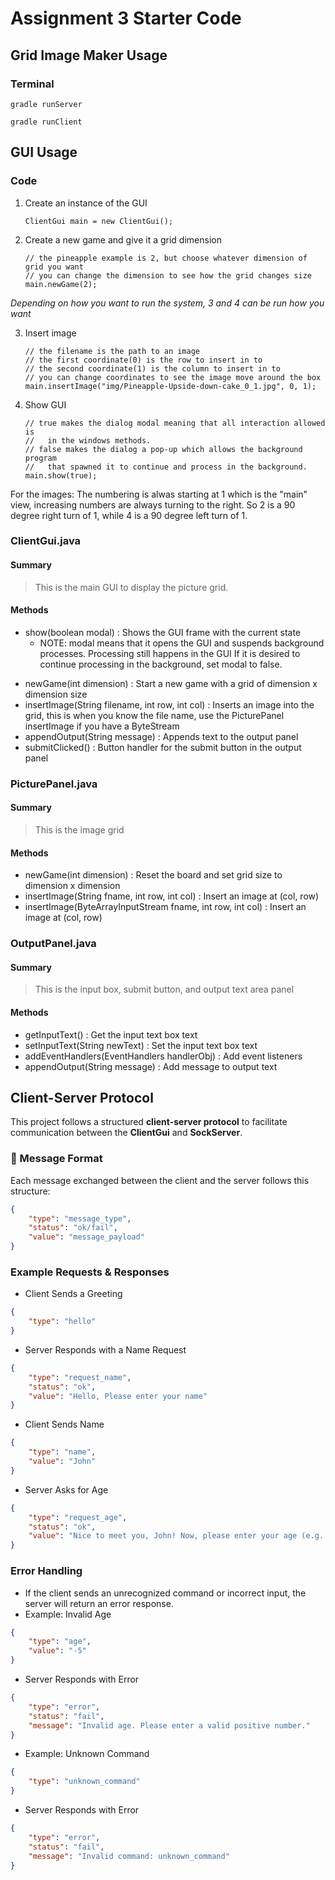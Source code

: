 # Assignment 3 Starter Code

## Grid Image Maker Usage

### Terminal

```
gradle runServer
```

```
gradle runClient
```

## GUI Usage

### Code

1. Create an instance of the GUI

   ```
   ClientGui main = new ClientGui();
   ```

2. Create a new game and give it a grid dimension

   ```
   // the pineapple example is 2, but choose whatever dimension of grid you want
   // you can change the dimension to see how the grid changes size
   main.newGame(2); 
   ```

*Depending on how you want to run the system, 3 and 4 can be run how you want*

3. Insert image

   ```
   // the filename is the path to an image
   // the first coordinate(0) is the row to insert in to
   // the second coordinate(1) is the column to insert in to
   // you can change coordinates to see the image move around the box
   main.insertImage("img/Pineapple-Upside-down-cake_0_1.jpg", 0, 1);
   ```

4. Show GUI

   ```
   // true makes the dialog modal meaning that all interaction allowed is 
   //   in the windows methods.
   // false makes the dialog a pop-up which allows the background program 
   //   that spawned it to continue and process in the background.
   main.show(true);
   ```

For the images: The numbering is alwas starting at 1 which is the "main" view, increasing numbers are always turning to the right. So 2 is a 90 degree right turn of 1, while 4 is a 90 degree left turn of 1. 

### ClientGui.java
#### Summary

> This is the main GUI to display the picture grid. 

#### Methods
  - show(boolean modal) :  Shows the GUI frame with the current state
     * NOTE: modal means that it opens the GUI and suspends background processes. Processing still happens in the GUI If it is desired to continue processing in the background, set modal to false.
   * newGame(int dimension) :  Start a new game with a grid of dimension x dimension size
   * insertImage(String filename, int row, int col) :  Inserts an image into the grid, this is when you know the file name, use the PicturePanel insertImage if you have a ByteStream
   * appendOutput(String message) :  Appends text to the output panel
   * submitClicked() :  Button handler for the submit button in the output panel

### PicturePanel.java

#### Summary

> This is the image grid

#### Methods

- newGame(int dimension) :  Reset the board and set grid size to dimension x dimension
- insertImage(String fname, int row, int col) :  Insert an image at (col, row)
- insertImage(ByteArrayInputStream fname, int row, int col) :  Insert an image at (col, row)

### OutputPanel.java

#### Summary

> This is the input box, submit button, and output text area panel

#### Methods

- getInputText() :  Get the input text box text
- setInputText(String newText) :  Set the input text box text
- addEventHandlers(EventHandlers handlerObj) :  Add event listeners
- appendOutput(String message) :  Add message to output text


## Client-Server Protocol

This project follows a structured **client-server protocol** to facilitate communication between the **ClientGui** and **SockServer**.

### 📌 Message Format
Each message exchanged between the client and the server follows this structure:

```json
{
    "type": "message_type",
    "status": "ok/fail",
    "value": "message_payload"
}
 ```

### Example Requests & Responses
- Client Sends a Greeting
```json
{
    "type": "hello"
}
```

- Server Responds with a Name Request
```json
{
    "type": "request_name",
    "status": "ok",
    "value": "Hello, Please enter your name"
}
```
- Client Sends Name
```json
{
    "type": "name",
    "value": "John"
}
```

- Server Asks for Age
```json
{
    "type": "request_age",
    "status": "ok",
    "value": "Nice to meet you, John! Now, please enter your age (e.g. 25)."
}
```

### Error Handling
- If the client sends an unrecognized command or incorrect input, the server will return an error response.
- Example: Invalid Age
```json
{
    "type": "age",
    "value": "-5"
}
```

- Server Responds with Error
```json
{
    "type": "error",
    "status": "fail",
    "message": "Invalid age. Please enter a valid positive number."
}
```

- Example: Unknown Command
```json
{
    "type": "unknown_command"
}
```

- Server Responds with Error
```json
{
    "type": "error",
    "status": "fail",
    "message": "Invalid command: unknown_command"
}
```


